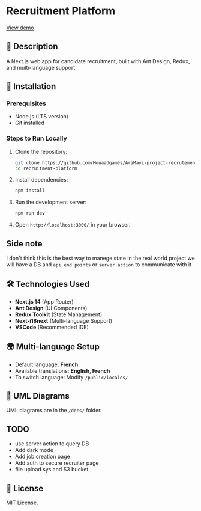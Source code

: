 # Recruitment Platform

[View demo](https://ari-mayi-project-recrutement.vercel.app/)
## 📌 Description
A Next.js web app for candidate recruitment, built with Ant Design, Redux, and multi-language support.

## 🚀 Installation

### Prerequisites
- Node.js (LTS version)
- Git installed

### Steps to Run Locally
1. Clone the repository:
   ```sh
   git clone https://github.com/Mouaadgames/AriMayi-project-recrutement.git
   cd recruitment-platform 
   ```
2. Install dependencies:
   ```sh
   npm install
   ```

3. Run the development server:
   ```sh
   npm run dev
   ```

4. Open `http://localhost:3000/` in your browser.

## Side note
I don't think this is the best way to manege state 
in the real world project we will have a DB and `api end points` or `server action` to communicate with it

## 🛠 Technologies Used

- **Next.js 14** (App Router)
- **Ant Design** (UI Components)
- **Redux Toolkit** (State Management)
- **Next-i18next** (Multi-language Support)
- **VSCode** (Recommended IDE)

## 🌍 Multi-language Setup

- Default language: **French**
- Available translations: **English, French**
- To switch language: Modify `/public/locales/`

## 📌 UML Diagrams

UML diagrams are in the `/docs/` folder.

## TODO
- use server action to query DB
- Add dark mode
- Add job creation page
- Add auth to secure recruiter page 
- file upload sys and S3 bucket
## 📜 License

MIT License.